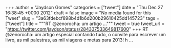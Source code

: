 
+++
author = "Jaydson Gomes"
categories = ["tweet"]
date = "Thu Dec 27 16:38:45 +0000 2012"
draft = false
image = "No media found for this Tweet"
slug = "3a63fdebcf898b4d1b6d200b29610425dd145723"
tags = ["tweet"]
title = """RT @zenorocha: um artigo ..."""
tweet = true
tweet_url = "https://twitter.com/jaydson/status/284337533649817600"
+++
RT @zenorocha: um artigo especial contando tudo, o convite para escrever um livro, as mil palestras, as mil viagens e metas para 2013! h ...
